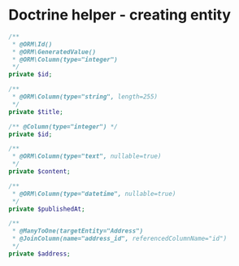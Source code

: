 # Doctrine helper - creating entity

```php
/**
 * @ORM\Id()
 * @ORM\GeneratedValue()
 * @ORM\Column(type="integer")
 */
private $id;
```
```php
/**
 * @ORM\Column(type="string", length=255)
 */
private $title;
```
```php
/** @Column(type="integer") */
private $id;
```

```php
/**
 * @ORM\Column(type="text", nullable=true)
 */
private $content;
```
```php
/**
 * @ORM\Column(type="datetime", nullable=true)
 */
private $publishedAt;
```
```php
/**
 * @ManyToOne(targetEntity="Address")
 * @JoinColumn(name="address_id", referencedColumnName="id")
 */
private $address;
```
